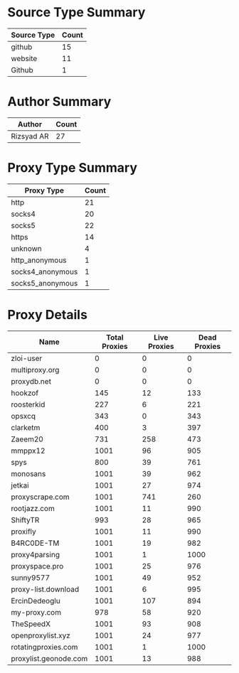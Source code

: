 # Source Type Summary

| Source Type | Count |
|-------------|-------|
| github | 15 |
| website | 11 |
| Github | 1 |


# Author Summary

| Author | Count |
|--------|-------|
| Rizsyad AR | 27 |


# Proxy Type Summary

| Proxy Type | Count |
|------------|-------|
| http | 21 |
| socks4 | 20 |
| socks5 | 22 |
| https | 14 |
| unknown | 4 |
| http_anonymous | 1 |
| socks4_anonymous | 1 |
| socks5_anonymous | 1 |


# Proxy Details

| Name | Total Proxies | Live Proxies | Dead Proxies |
|------|---------------|--------------|---------------|
| zloi-user | 0 | 0 | 0 |
| multiproxy.org | 0 | 0 | 0 |
| proxydb.net | 0 | 0 | 0 |
| hookzof | 145 | 12 | 133 |
| roosterkid | 227 | 6 | 221 |
| opsxcq | 343 | 0 | 343 |
| clarketm | 400 | 3 | 397 |
| Zaeem20 | 731 | 258 | 473 |
| mmppx12 | 1001 | 96 | 905 |
| spys | 800 | 39 | 761 |
| monosans | 1001 | 39 | 962 |
| jetkai | 1001 | 27 | 974 |
| proxyscrape.com | 1001 | 741 | 260 |
| rootjazz.com | 1001 | 11 | 990 |
| ShiftyTR | 993 | 28 | 965 |
| proxifly | 1001 | 11 | 990 |
| B4RC0DE-TM | 1001 | 19 | 982 |
| proxy4parsing | 1001 | 1 | 1000 |
| proxyspace.pro | 1001 | 25 | 976 |
| sunny9577 | 1001 | 49 | 952 |
| proxy-list.download | 1001 | 6 | 995 |
| ErcinDedeoglu | 1001 | 107 | 894 |
| my-proxy.com | 978 | 58 | 920 |
| TheSpeedX | 1001 | 93 | 908 |
| openproxylist.xyz | 1001 | 24 | 977 |
| rotatingproxies.com | 1001 | 1 | 1000 |
| proxylist.geonode.com | 1001 | 13 | 988 |

